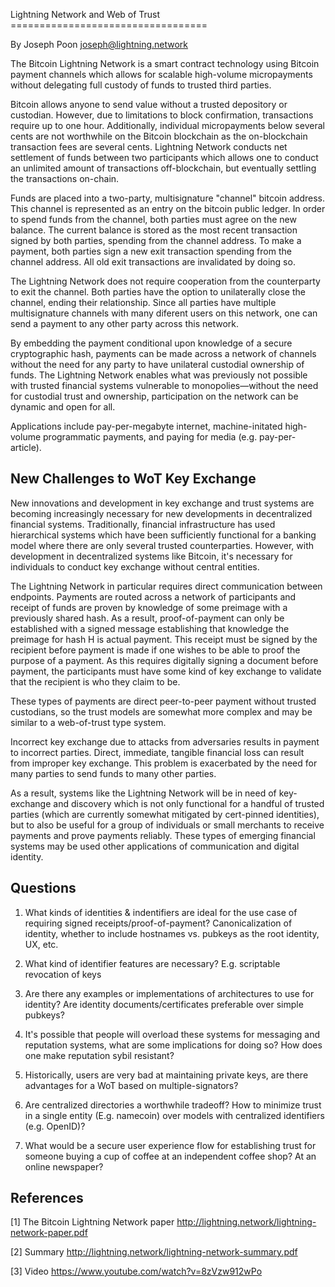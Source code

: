 Lightning Network and Web of Trust ==================================

By Joseph Poon <joseph@lightning.network>

The Bitcoin Lightning Network is a smart contract technology using Bitcoin payment channels which allows for scalable high-volume micropayments without delegating full custody of funds to trusted third parties.

Bitcoin allows anyone to send value without a trusted depository or custodian. However, due to limitations to block confirmation, transactions require up to one hour. Additionally, individual micropayments below several cents are not worthwhile on the Bitcoin blockchain as the on-blockchain transaction fees are several cents. Lightning Network conducts net settlement of funds between two participants which allows one to conduct an unlimited amount of transactions off-blockchain, but eventually settling the transactions on-chain.

Funds are placed into a two-party, multisignature "channel" bitcoin address. This channel is represented as an entry on the bitcoin public ledger. In order to spend funds from the channel, both parties must agree on the new balance. The current balance is stored as the most recent transaction signed by both parties, spending from the channel address. To make a payment, both parties sign a new exit transaction spending from the channel address. All old exit transactions are invalidated by doing so.

The Lightning Network does not require cooperation from the counterparty to exit the channel. Both parties have the option to unilaterally close the channel, ending their relationship. Since all parties have multiple multisignature channels with many diferent users on this network, one can send a payment to any other party across this network.

By embedding the payment conditional upon knowledge of a secure cryptographic hash, payments can be made across a network of channels without the need for any party to have unilateral custodial ownership of funds. The Lightning Network enables what was previously not possible with trusted financial systems vulnerable to monopolies—without the need for custodial trust and ownership, participation on the network can be dynamic and open for all.

Applications include pay-per-megabyte internet, machine-initated high-volume programmatic payments, and paying for media (e.g. pay-per-article).


New Challenges to WoT Key Exchange
----------------------------------

New innovations and development in key exchange and trust systems are becoming increasingly necessary for new developments in decentralized financial systems. Traditionally, financial infrastructure has used hierarchical systems which have been sufficiently functional for a banking model where there are only several trusted counterparties. However, with development in decentralized systems like Bitcoin, it's necessary for individuals to conduct key exchange without central entities.

The Lightning Network in particular requires direct communication between endpoints. Payments are routed across a network of participants and receipt of funds are proven by knowledge of some preimage with a previously shared hash. As a result, proof-of-payment can only be established with a signed message establishing that knowledge the preimage for hash H is actual payment. This receipt must be signed by the recipient before payment is made if one wishes to be able to proof the purpose of a payment. As this requires digitally signing a document before payment, the participants must have some kind of key exchange to validate that the recipient is who they claim to be.

These types of payments are direct peer-to-peer payment without trusted custodians, so the trust models are somewhat more complex and may be similar to a web-of-trust type system.

Incorrect key exchange due to attacks from adversaries results in payment to incorrect parties. Direct, immediate, tangible financial loss can result from improper key exchange. This problem is exacerbated by the need for many parties to send funds to many other parties.

As a result, systems like the Lightning Network will be in need of key-exchange and discovery which is not only functional for a handful of trusted parties (which are currently somewhat mitigated by cert-pinned identities), but to also be useful for a group of individuals or small merchants to receive payments and prove payments reliably. These types of emerging financial systems may be used other applications of communication and digital identity.

Questions
---------

1. What kinds of identities & indentifiers are ideal for the use case of requiring signed receipts/proof-of-payment? Canonicalization of identity, whether to include hostnames vs. pubkeys as the root identity, UX, etc.

2. What kind of identifier features are necessary? E.g. scriptable revocation of keys

3. Are there any examples or implementations of architectures to use for identity? Are identity documents/certificates preferable over simple pubkeys?

4. It's possible that people will overload these systems for messaging and reputation systems, what are some implications for doing so? How does one make reputation sybil resistant?

5. Historically, users are very bad at maintaining private keys, are there advantages for a WoT based on multiple-signators?

6. Are centralized directories a worthwhile tradeoff? How to minimize trust in a single entity (E.g. namecoin) over models with centralized identifiers (e.g. OpenID)?

7. What would be a secure user experience flow for establishing trust for someone buying a cup of coffee at an independent coffee shop? At an online newspaper?


References
----------

[1] The Bitcoin Lightning Network paper http://lightning.network/lightning-network-paper.pdf

[2] Summary http://lightning.network/lightning-network-summary.pdf

[3] Video https://www.youtube.com/watch?v=8zVzw912wPo
